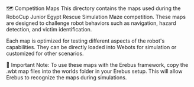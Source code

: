 🗺️ Competition Maps
This directory contains the maps used during the RoboCup Junior Egypt Rescue Simulation Maze competition. These maps are designed to challenge robot behaviors such as navigation, hazard detection, and victim identification.

Each map is optimized for testing different aspects of the robot's capabilities. They can be directly loaded into Webots for simulation or customized for other scenarios.

📂 Important Note:
To use these maps with the Erebus framework, copy the .wbt map files into the worlds folder in your Erebus setup. This will allow Erebus to recognize the maps during simulations.
